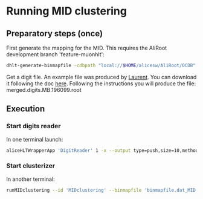 # Running MID clustering

## Preparatory steps (once)
First generate the mapping for the MID. This requires the AliRoot development branch 'feature-muonhlt':
```bash
dhlt-generate-binmapfile -cdbpath "local://$HOME/alicesw/AliRoot/OCDB" -run 0 -binmapfile "binmapfile_MID.dat" -first 10
```

Get a digit file. An example file was produced by [Laurent](https://github.com/aphecetche/AliceO2). You can download it following the doc [here](https://github.com/aphecetche/AliceO2/tree/hltwrapper/Detectors/MUON/hltwrapper). Following the instructions you will produce the file: merged.digits.MB.196099.root

## Execution
### Start digits reader
In one terminal launch:
```bash
aliceHLTWrapperApp 'DigitReader' 1 -x --output type=push,size=10,method=bind,address=tcp://*:45000 --library libAliHLTMUON.so --component MUONDigitReader --parameter '-datafile merged.digits.MB.196099.root'
```

### Start clusterizer
In another terminal:
```bash
runMIDclustering --id 'MIDclustering' --binmapfile 'binmapfile.dat_MID.dat' --source 'tcp://localhost:45000' --mq-config "$O2_ROOT/bin/config/runMIDclustering.json"
```
